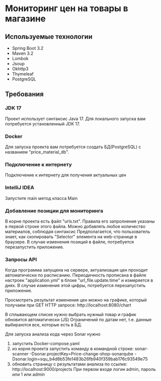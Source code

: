 # Мониторинг цен на товары в магазине

## Используемые технологии

- Spring Boot 3.2
- Maven 3.2
- Lombok
- Jsoup
- Okhttp3
- Thymeleaf
- PostgreSQL

## Требования

### JDK 17

Проект использует синтаксис Java 17. Для локального запуска вам потребуется
установленный JDK 17.

### Docker
Для запуска проекта вам потребуется создать БД(PostgreSQL) с названием "price_material_db".

### Подключение к интернету

Подключение к интернету для получения актуальных цен

### IntelliJ IDEA

Запустите main метод класса Main

### Добавление позиции для мониторинга
В корне проекта есть файл "urls.txt". Правила его запролнения указаны в первой строке этого файла.
Можно добавлять любое количество материалов, соблюдая синтаксис
Предполагается, что пользователь знает, как скопировать "Selector" элемента на web-странице в браузере.
В случае изменения позиций в файле, потребуется перезапустить приложение.

### Запросы API
Когда программа запущена на сервере, актуализация цен проходит автоматически по расписанию.
Периодичность прописана в файле настроек "application.yml" в блоке "url_file.update.time" и измеряется в днях.
В случае изменения этой цифры, потребуется перезапустить приложение.

Просмотреть результат изменения цен можно на графике, который получаем при GET HTTP запросе:
http://localhost:8080/chart

В сплывающем списке нужно выбрать нужный товар и график обновится автоматически (JS)
Ограничений по датам нет, т.е. данные выбираются все, которые есть в БД.

Для запуска анализа кода через Sonar нужно 
1. запустить Docker-compose.yaml
2.  из корня проекта запустить команду в командной строке:
sonar-scanner -Dsonar.projectKey=Price-change-shop-sonarqube -Dsonar.login=squ_b4d8b53fe1483b26fb940f359bab176c93549e75
3. обновить страницу с результатами анализа по ссылке: http://localhost:9000/projects
   При первом входе логин admin, пароль или 1 или admin